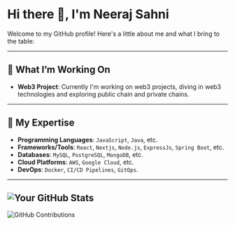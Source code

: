 # Hi there 👋, I'm Neeraj Sahni

Welcome to my GitHub profile! Here's a little about me and what I bring to the table:

---


## 🔭 What I’m Working On
- **Web3 Project**: Currently I'm working on web3 projects, diving in web3 technologies and exploring public chain and private chains.

---

## 🌟 My Expertise
- **Programming Languages**: `JavaScript`,  `Java`,  etc.
- **Frameworks/Tools**: `React`, `Nextjs`, `Node.js`, `ExpressJs`, `Spring Boot`, etc.
- **Databases**: `MySQL`, `PostgreSQL`, `MongoDB`, etc.
- **Cloud Platforms**: `AWS`, `Google Cloud`, etc.
- **DevOps**: `Docker`,  `CI/CD Pipelines`, `GitOps`.

---

![Your GitHub Stats](https://github-readme-stats.vercel.app/api?username=neerajsahni-immanent&show_icons=true&count_private=true&theme=radical)
---

![GitHub Contributions](https://github-readme-streak-stats.herokuapp.com/?user=neerajsahni-immanent&theme=radical)

<!--
**neerajsahni-immanent/neerajsahni-immanent** is a ✨ _special_ ✨ repository because its `README.md` (this file) appears on your GitHub profile.

Here are some ideas to get you started:

- 🔭 I’m currently working on ...
- 🌱 I’m currently learning ...
- 👯 I’m looking to collaborate on ...
- 🤔 I’m looking for help with ...
- 💬 Ask me about ...
- 📫 How to reach me: ...
- 😄 Pronouns: ...
- ⚡ Fun fact: ...
-->
